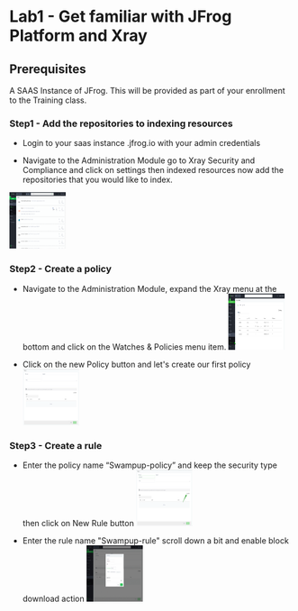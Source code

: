 # Lab1 - Get familiar with JFrog Platform and Xray

## Prerequisites
A SAAS Instance of JFrog. This will be provided as part of your enrollment to the Training class.

### Step1 - Add the repositories to indexing resources

- Login to your saas instance <XXXXX>.jfrog.io with  your admin credentials

- Navigate to the Administration Module go to Xray Security and Compliance and click on settings then indexed resources now add the repositories that you would like to index.
 
 <img src="/SU-201-Intro-to-JFrog-Xray/Lab1/images/8.gif" alt="Watches & Policies tab" style="height: 100px; width:100px;"/>

### Step2 - Create a policy 

- Navigate to the Administration Module, expand the Xray menu at the bottom and click on the Watches & Policies menu item.
  <img src="/SU-201-Intro-to-JFrog-Xray/Lab1/images/1.png" alt="Watches & Policies tab" style="height: 100px; width:100px;"/>
  
- Click on the new Policy button and let's create our first policy
  <img src="/SU-201-Intro-to-JFrog-Xray/Lab1/images/2.png" alt="New Policy" style="height: 100px; width:100px;"/>

### Step3 - Create a rule

- Enter the policy name “Swampup-policy” and keep the security type then click on New Rule button
  <img src="/SU-201-Intro-to-JFrog-Xray/Lab1/images/3.png" alt="New rule" style="height: 100px; width:100px;"/>

- Enter the rule name "Swampup-rule" scroll down a bit and enable block download action
  <img src="/SU-201-Intro-to-JFrog-Xray/Lab1/images/4.gif" alt="Rule configuration" style="height: 100px; width:100px;"/>

